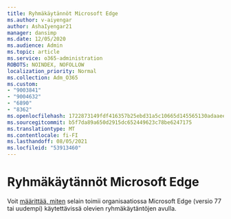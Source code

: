 ```yaml
---
title: Ryhmäkäytännöt Microsoft Edge
ms.author: v-aiyengar
author: AshaIyengar21
manager: dansimp
ms.date: 12/05/2020
ms.audience: Admin
ms.topic: article
ms.service: o365-administration
ROBOTS: NOINDEX, NOFOLLOW
localization_priority: Normal
ms.collection: Adm_O365
ms.custom:
- "9003841"
- "9004632"
- "6890"
- "8362"
ms.openlocfilehash: 1722873149fdf416357b25ebd31a5c10665d145565130adaaee6cee30af0bdcb
ms.sourcegitcommit: b5f7da89a650d2915dc652449623c78be6247175
ms.translationtype: MT
ms.contentlocale: fi-FI
ms.lasthandoff: 08/05/2021
ms.locfileid: "53913460"
---
```

# <a name="group-policies-in-microsoft-edge"></a>Ryhmäkäytännöt Microsoft Edge

Voit [määrittää, miten](https://go.microsoft.com/fwlink/?linkid=2134623) selain toimii organisaatiossa Microsoft Edge (versio 77 tai uudempi) käytettävissä olevien ryhmäkäytäntöjen avulla.